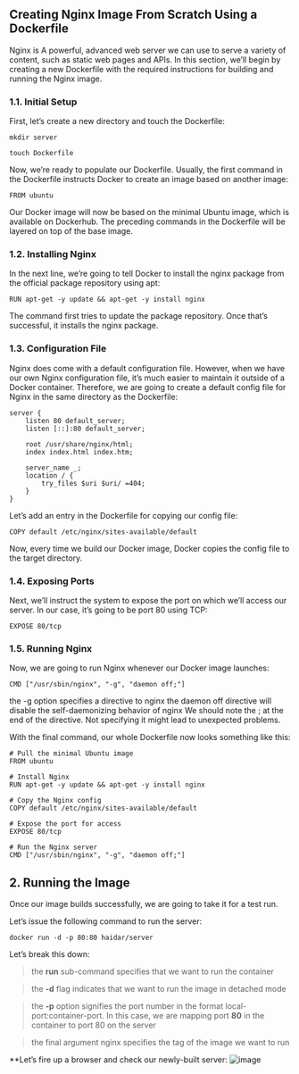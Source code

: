 ## Creating Nginx Image From Scratch Using a Dockerfile
Nginx is A powerful, advanced web server we can use to serve a variety of content, such as static web pages and APIs. In this section, we’ll begin by creating a new Dockerfile with the required instructions for building and running the Nginx image.

### 1.1. Initial Setup
First, let’s create a new directory and touch the Dockerfile:
````
mkdir server
````
````
touch Dockerfile
````
Now, we’re ready to populate our Dockerfile. Usually, the first command in the Dockerfile instructs Docker to create an image based on another image:
````
FROM ubuntu
````
Our Docker image will now be based on the minimal Ubuntu image, which is available on Dockerhub. The preceding commands in the Dockerfile will be layered on top of the base image.

### 1.2. Installing Nginx
In the next line, we’re going to tell Docker to install the nginx package from the official package repository using apt:
````
RUN apt-get -y update && apt-get -y install nginx
````
The command first tries to update the package repository. Once that’s successful, it installs the nginx package.

### 1.3. Configuration File
Nginx does come with a default configuration file. However, when we have our own Nginx configuration file, it’s much easier to maintain it outside of a Docker container. Therefore, we are going to create a default config file for Nginx in the same directory as the Dockerfile:
````
server {
    listen 80 default_server;
    listen [::]:80 default_server;
    
    root /usr/share/nginx/html;
    index index.html index.htm;

    server_name _;
    location / {
        try_files $uri $uri/ =404;
    }
}
````
Let’s add an entry in the Dockerfile for copying our config file:
````
COPY default /etc/nginx/sites-available/default
````
Now, every time we build our Docker image, Docker copies the config file to the target directory.

### 1.4. Exposing Ports
Next, we’ll instruct the system to expose the port on which we’ll access our server. In our case, it’s going to be port 80 using TCP:
````
EXPOSE 80/tcp
````
### 1.5. Running Nginx
Now, we are going to run Nginx whenever our Docker image launches:
````
CMD ["/usr/sbin/nginx", "-g", "daemon off;"]
````
the -g option specifies a directive to nginx
the daemon off directive will disable the self-daemonizing behavior of nginx
We should note the ; at the end of the directive. Not specifying it might lead to unexpected problems.

With the final command, our whole Dockerfile now looks something like this:

````
# Pull the minimal Ubuntu image
FROM ubuntu

# Install Nginx
RUN apt-get -y update && apt-get -y install nginx

# Copy the Nginx config
COPY default /etc/nginx/sites-available/default

# Expose the port for access
EXPOSE 80/tcp

# Run the Nginx server
CMD ["/usr/sbin/nginx", "-g", "daemon off;"]
````

## 2. Running the Image
Once our image builds successfully, we are going to take it for a test run.

Let’s issue the following command to run the server:
````
docker run -d -p 80:80 haidar/server
````
Let’s break this down:

> the **run** sub-command specifies that we want to run the container

> the **-d** flag indicates that we want to run the image in detached mode

> the **-p** option signifies the port number in the format local-port:container-port. In this case, we are mapping port **80** in the container to port 80 on the server

> the final argument nginx specifies the tag of the image we want to run

**Let’s fire up a browser and check our newly-built server:
![image](https://user-images.githubusercontent.com/71556060/201492262-4cb99a81-f81e-447e-aaeb-7429ddf44350.png)

